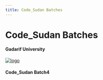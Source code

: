 ```yaml
---
title: Code_Sudan Batches
---
```


# Code_Sudan Batches

<div class="container">
  <div class="row">

  <div class="col-md-12">   
      <div class="card text-center">
        <font size="150%"><i class="fa fa-user"></i></font>
          <div class="card-body">
              <h4 class="card-title">Gadarif University</h4>
          </div>
      </div>
  </div>

<div class="container">
  <div class="row">

  <div class="col-md-12">  
  <a href="https://i.ibb.co/6nghkNJ"><img src="Code-Sudan-Logos-2-removebg-previesdfasdw.png" alt="logo" border="0"></a>
      <div class="card text-center">
        <font size="150%"><i class="fa fa-user"></i></font>
          <div class="card-body">
              <h4 class="card-title">Code_Sudan Batch4</h4>
          </div>
      </div>
  </div>

